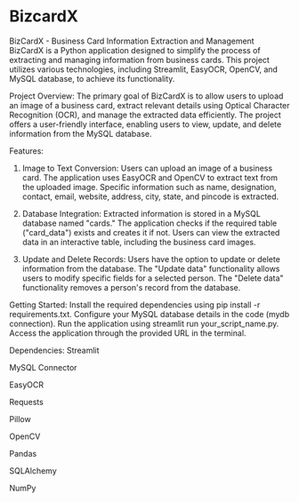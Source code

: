 # BizcardX
BizCardX - Business Card Information Extraction and Management
BizCardX is a Python application designed to simplify the process of extracting and managing information from business cards. This project utilizes various technologies, including Streamlit, EasyOCR, OpenCV, and MySQL database, to achieve its functionality.

Project Overview:
The primary goal of BizCardX is to allow users to upload an image of a business card, extract relevant details using Optical Character Recognition (OCR), and manage the extracted data efficiently. The project offers a user-friendly interface, enabling users to view, update, and delete information from the MySQL database.

Features:
1. Image to Text Conversion:
Users can upload an image of a business card.
The application uses EasyOCR and OpenCV to extract text from the uploaded image.
Specific information such as name, designation, contact, email, website, address, city, state, and pincode is extracted.

2. Database Integration:
Extracted information is stored in a MySQL database named "cards."
The application checks if the required table ("card_data") exists and creates it if not.
Users can view the extracted data in an interactive table, including the business card images.

3. Update and Delete Records:
Users have the option to update or delete information from the database.
The "Update data" functionality allows users to modify specific fields for a selected person.
The "Delete data" functionality removes a person's record from the database.

Getting Started:
Install the required dependencies using pip install -r requirements.txt.
Configure your MySQL database details in the code (mydb connection).
Run the application using streamlit run your_script_name.py.
Access the application through the provided URL in the terminal.

Dependencies:
Streamlit

MySQL Connector

EasyOCR

Requests

Pillow

OpenCV

Pandas

SQLAlchemy

NumPy
